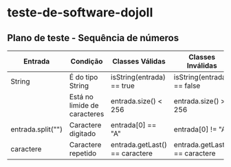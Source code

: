 # teste-de-software-dojoII

## Plano de teste - Sequência de números

| Entrada             | Condição                            | Classes Válidas                  | Classes Inválidas             |
| -------------       | -------------                       | -------------------------------- | ----------------              |
| String              | É do tipo String                    | isString(entrada) == true        | isString(entrada) == false    |
|                     | Está no limide de caracteres        | entrada.size() < 256             | entrada.size() >= 256         |
| entrada.split("")   | Caractere digitado                  | entrada[0] == "A"                | entrada[0] != "A"             |
| caractere           | Caractere repetido                  | entrada.getLast() == caractere   | entrada.getLast() == caractere|
